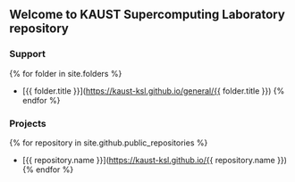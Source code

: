 ## Welcome to KAUST Supercomputing Laboratory repository

### Support

{% for folder in site.folders %}
  * [{{ folder.title }}](https://kaust-ksl.github.io/general/{{ folder.title }})
{% endfor %}

### Projects

{% for repository in site.github.public_repositories %}
  * [{{ repository.name }}](https://kaust-ksl.github.io/{{ repository.name }})
{% endfor %}


